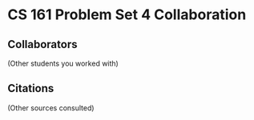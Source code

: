 CS 161 Problem Set 4 Collaboration
==================================

Collaborators
-------------
(Other students you worked with)

Citations
---------
(Other sources consulted)
